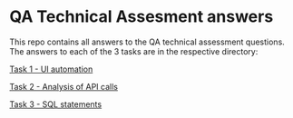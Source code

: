 # QA Technical Assesment answers
This repo contains all answers to the QA technical assessment questions. The answers to each of the 3 tasks are in the respective directory:

[Task 1 - UI automation](github...)

[Task 2 - Analysis of API calls](---)

[Task 3 - SQL statements](...)